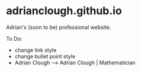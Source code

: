 # adrianclough.github.io
Adrian's (soon to be) professional website. 


To Do: 

 - change link style
 - change bullet point style
 -  Adrian Clough —> Adrian Clough | Mathematician
